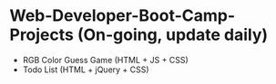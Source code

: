 # Web-Developer-Boot-Camp-Projects (On-going, update daily) 
* RGB Color Guess Game (HTML + JS + CSS)
* Todo List (HTML + jQuery + CSS)

